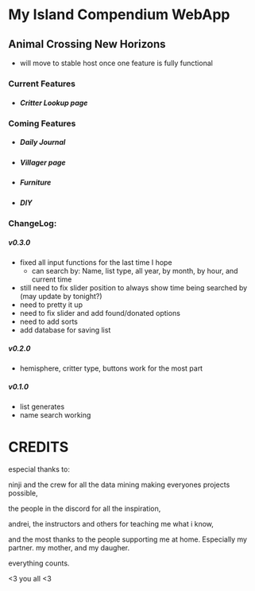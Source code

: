 # My Island Compendium WebApp
## Animal Crossing New Horizons

* will move to stable host once one feature is fully functional

### Current Features

* ##### Critter Lookup page

### Coming Features

* ##### Daily Journal
* ##### Villager page
* ##### Furniture
* ##### DIY

### ChangeLog:

##### v0.3.0
* fixed all input functions for the last time I hope
  * can search by: Name, list type, all year, by month, by hour, and current time
* still need to fix slider position to always show time being searched by (may update by tonight?)
* need to pretty it up
* need to fix slider and add found/donated options
* need to add sorts
* add database for saving list
##### v0.2.0
* hemisphere, critter type, buttons work for the most part
##### v0.1.0
* list generates
* name search working

# CREDITS
especial thanks to:

ninji and the crew for all the data mining making everyones projects possible,

the people in the discord for all the inspiration,

andrei, the instructors and others for teaching me what i know,

and the most thanks to the people supporting me at home. Especially my partner. my mother, and my daugher.

everything counts.

<3 you all <3
